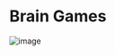 # Brain Games
 
![image](https://github.com/user-attachments/assets/f82f9c02-530e-49a2-bac6-834d7a2630c6)
